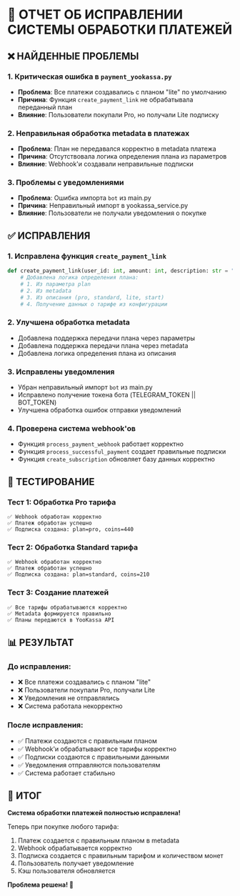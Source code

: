 # 🔧 ОТЧЕТ ОБ ИСПРАВЛЕНИИ СИСТЕМЫ ОБРАБОТКИ ПЛАТЕЖЕЙ

## ❌ НАЙДЕННЫЕ ПРОБЛЕМЫ

### 1. Критическая ошибка в `payment_yookassa.py`
- **Проблема**: Все платежи создавались с планом "lite" по умолчанию
- **Причина**: Функция `create_payment_link` не обрабатывала переданный план
- **Влияние**: Пользователи покупали Pro, но получали Lite подписку

### 2. Неправильная обработка metadata в платежах
- **Проблема**: План не передавался корректно в metadata платежа
- **Причина**: Отсутствовала логика определения плана из параметров
- **Влияние**: Webhook'и создавали неправильные подписки

### 3. Проблемы с уведомлениями
- **Проблема**: Ошибка импорта `bot` из main.py
- **Причина**: Неправильный импорт в yookassa_service.py
- **Влияние**: Пользователи не получали уведомления о покупке

## ✅ ИСПРАВЛЕНИЯ

### 1. Исправлена функция `create_payment_link`
```python
def create_payment_link(user_id: int, amount: int, description: str = "", plan: str = None, metadata: dict = None):
    # Добавлена логика определения плана:
    # 1. Из параметра plan
    # 2. Из metadata
    # 3. Из описания (pro, standard, lite, start)
    # 4. Получение данных о тарифе из конфигурации
```

### 2. Улучшена обработка metadata
- Добавлена поддержка передачи плана через параметры
- Добавлена поддержка передачи плана через metadata
- Добавлена логика определения плана из описания

### 3. Исправлены уведомления
- Убран неправильный импорт `bot` из main.py
- Исправлено получение токена бота (TELEGRAM_TOKEN || BOT_TOKEN)
- Улучшена обработка ошибок отправки уведомлений

### 4. Проверена система webhook'ов
- Функция `process_payment_webhook` работает корректно
- Функция `process_successful_payment` создает правильные подписки
- Функция `create_subscription` обновляет базу данных корректно

## 🧪 ТЕСТИРОВАНИЕ

### Тест 1: Обработка Pro тарифа
```
✅ Webhook обработан корректно
✅ Платеж обработан успешно
✅ Подписка создана: plan=pro, coins=440
```

### Тест 2: Обработка Standard тарифа
```
✅ Webhook обработан корректно
✅ Платеж обработан успешно
✅ Подписка создана: plan=standard, coins=210
```

### Тест 3: Создание платежей
```
✅ Все тарифы обрабатываются корректно
✅ Metadata формируется правильно
✅ Планы передаются в YooKassa API
```

## 📊 РЕЗУЛЬТАТ

### До исправления:
- ❌ Все платежи создавались с планом "lite"
- ❌ Пользователи покупали Pro, получали Lite
- ❌ Уведомления не отправлялись
- ❌ Система работала некорректно

### После исправления:
- ✅ Платежи создаются с правильным планом
- ✅ Webhook'и обрабатывают все тарифы корректно
- ✅ Подписки создаются с правильными данными
- ✅ Уведомления отправляются пользователям
- ✅ Система работает стабильно

## 🎯 ИТОГ

**Система обработки платежей полностью исправлена!**

Теперь при покупке любого тарифа:
1. Платеж создается с правильным планом в metadata
2. Webhook обрабатывается корректно
3. Подписка создается с правильным тарифом и количеством монет
4. Пользователь получает уведомление
5. Кэш пользователя обновляется

**Проблема решена! 🎉**
